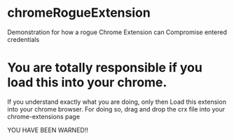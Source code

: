 # chromeRogueExtension
Demonstration for how a rogue Chrome Extension can Compromise entered credentials
# You are totally responsible if you load this into your chrome.

If you understand exactly what you are doing, only then Load this extension into your chrome browser.
For doing so, drag and drop the crx file into your chrome-extensions page

YOU HAVE BEEN WARNED!!